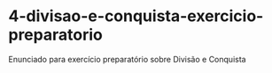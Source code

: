 # 4-divisao-e-conquista-exercicio-preparatorio
Enunciado para exercício preparatório sobre Divisão e Conquista
